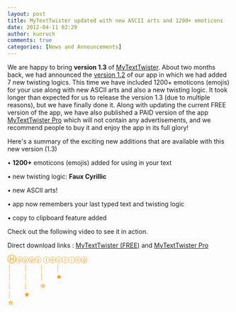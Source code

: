 ```yaml
---
layout: post
title: MyTextTwister updated with new ASCII arts and 1200+ emoticons
date: 2012-04-11 02:29
author: kunruch
comments: true
categories: [News and Announcements]
---
```

We are happy to bring <strong>version 1.3</strong> of <a title="MYTEXTTWISTER" href="https://kunruchcreations.com/mytexttwister/" target="_blank">MyTextTwister</a>. About two months back, we had announced the <a title="Seven new twisting logics in version 1.2 of MyTextTwister" href="https://kunruchcreations.com/twisting-logics-version1-2-mytexttwister/" target="_blank">version 1.2</a> of our app in which we had added 7 new twisting logics. This time we have included 1200+ emoticons (emojis) for your use along with new ASCII arts and also a new twisting logic. It took longer than expected for us to release the version 1.3 (due to multiple reasons), but we have finally done it. Along with updating the current FREE version of the app, we have also published a PAID version of the app <a title="MyTextTwister PRO" href="http://windowsphone.com/s?appid=4a5e84b9-6487-460a-b166-cce21492600e" target="_blank">MyTextTwister Pro</a> which will not contain any advertisements, and we recommend people to buy it and enjoy the app in its full glory!

Here's a summary of the exciting new additions that are available with this new version (1.3)

• <strong>1200+</strong> emoticons (emojis) added for using in your text

• new twisting logic: <strong>Faux Cyrillic</strong>

• new ASCII arts!

• app now remembers your last typed text and twisting logic

• copy to clipboard feature added

Check out the following video to see it in action.

Direct download links : <a href="http://windowsphone.com/s?appid=0db2a471-6f36-4e7f-8e95-acfff7f33f44" target="_blank">MyTextTwister (FREE)</a> and <a href="http://windowsphone.com/s?appid=4a5e84b9-6487-460a-b166-cce21492600e" target="_blank">MyTextTwister Pro</a>

<p>
<span style="color: #ff9900">Ⓗⓐⓟⓟⓨ ⓣⓔⓧⓣⓘⓝⓖ</span><br/>
<span style="color: #ff9900"> ┊　　┊　　┊　　┊</span><br/>
<span style="color: #ff9900"> ┊　　┊　　┊　　★</span><br/>
<span style="color: #ff9900"> ┊　　┊　　☆</span><br/>
<span style="color: #ff9900"> ┊　　★</span><br/>
<span style="color: #ff9900"> ☆</span>
</p>
